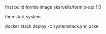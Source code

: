 first build formio image skarvelis/formio-api:1.0

then start system

docker stack deploy -c systemstack.yml pske


